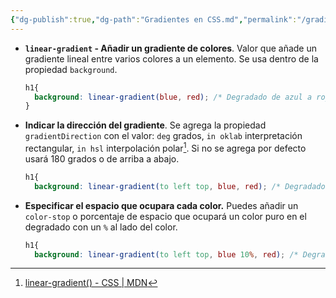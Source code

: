 ```yaml
---
{"dg-publish":true,"dg-path":"Gradientes en CSS.md","permalink":"/gradientes-en-css/","hide":true,"tags":["programation","CSS","publish","DVC/RWD/3"]}
---
```



[^1]: [[Responsive Web Disign/Responsive Web Disign\|Responsive Web Disign]] - Cap 3
[^2]: 
[^3]: [linear-gradient() - CSS | MDN](https://developer.mozilla.org/en-US/docs/Web/CSS/gradient/linear-gradient)

- **`linear-gradient` - Añadir un gradiente de colores**. Valor que añade un gradiente lineal entre varios colores a un elemento. Se usa dentro de la propiedad `background`. 
   ```CSS 
   h1{
     background: linear-gradient(blue, red); /* Degradado de azul a rojo */
   }
   ```

- **Indicar la dirección del gradiente**. Se agrega la propiedad `gradientDirection` con el valor: `deg` grados, `in oklab` interpretación rectangular, `in hsl` interpolación polar[^3]. Si no se agrega por defecto usará 180 grados o de arriba a abajo.
   ```CSS 
   h1{
     background: linear-gradient(to left top, blue, red); /* Degradado de azul a rojo la esquina inferior derecha hacia la esquina superior izquierda */
   ```

- **Especificar el espacio que ocupara cada color.** Puedes añadir un `color-stop` o porcentaje de espacio que ocupará un color puro en el degradado con un `%` al lado del color.
   ```CSS 
   h1{
     background: linear-gradient(to left top, blue 10%, red); /* Degradado de azul a rojo la esquina inferior derecha hacia la esquina superior izquierda */
   ```

